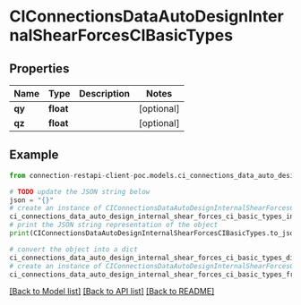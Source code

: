 # CIConnectionsDataAutoDesignInternalShearForcesCIBasicTypes


## Properties

Name | Type | Description | Notes
------------ | ------------- | ------------- | -------------
**qy** | **float** |  | [optional] 
**qz** | **float** |  | [optional] 

## Example

```python
from connection-restapi-client-poc.models.ci_connections_data_auto_design_internal_shear_forces_ci_basic_types import CIConnectionsDataAutoDesignInternalShearForcesCIBasicTypes

# TODO update the JSON string below
json = "{}"
# create an instance of CIConnectionsDataAutoDesignInternalShearForcesCIBasicTypes from a JSON string
ci_connections_data_auto_design_internal_shear_forces_ci_basic_types_instance = CIConnectionsDataAutoDesignInternalShearForcesCIBasicTypes.from_json(json)
# print the JSON string representation of the object
print(CIConnectionsDataAutoDesignInternalShearForcesCIBasicTypes.to_json())

# convert the object into a dict
ci_connections_data_auto_design_internal_shear_forces_ci_basic_types_dict = ci_connections_data_auto_design_internal_shear_forces_ci_basic_types_instance.to_dict()
# create an instance of CIConnectionsDataAutoDesignInternalShearForcesCIBasicTypes from a dict
ci_connections_data_auto_design_internal_shear_forces_ci_basic_types_from_dict = CIConnectionsDataAutoDesignInternalShearForcesCIBasicTypes.from_dict(ci_connections_data_auto_design_internal_shear_forces_ci_basic_types_dict)
```
[[Back to Model list]](../README.md#documentation-for-models) [[Back to API list]](../README.md#documentation-for-api-endpoints) [[Back to README]](../README.md)


